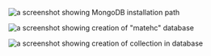 ![a screenshot showing MongoDB installation path](https://res.cloudinary.com/matehc/image/upload/v1585695292/startng/backend/img/Mongodb_path_ki0ury.png)

![a screenshot showing creation of "matehc" database](https://res.cloudinary.com/matehc/image/upload/v1585695293/startng/backend/img/Mongodb_Collection_interns_b6cduk.png)

![a screenshot showing creation of collection in database](https://res.cloudinary.com/matehc/image/upload/v1585695293/startng/backend/img/Mongodb_Collection_interns_b6cduk.png)
